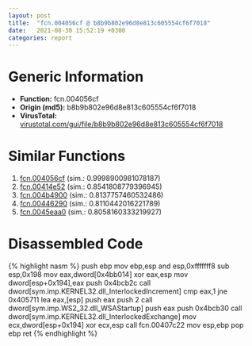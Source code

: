 ```yaml
---
layout: post
title:  "fcn.004056cf @ b8b9b802e96d8e813c605554cf6f7018"
date:   2021-08-30 15:52:19 +0300
categories: report
---
```


# Generic Information
- **Function:** fcn.004056cf
- **Origin (md5):** b8b9b802e96d8e813c605554cf6f7018
- **VirusTotal:** [virustotal.com/gui/file/b8b9b802e96d8e813c605554cf6f7018][virustotal_ref]



# Similar Functions

1. [fcn.004056cf][similar_1_ref] (sim.: 0.9998900981078187)
2. [fcn.00414e52][similar_2_ref] (sim.: 0.8541808779396945)
3. [fcn.004b4900][similar_3_ref] (sim.: 0.8137757460532486)
4. [fcn.00446290][similar_4_ref] (sim.: 0.8110442016221789)
5. [fcn.0045eaa0][similar_5_ref] (sim.: 0.8058160333219927)


# Disassembled Code

{% highlight nasm %}
push ebp
mov ebp,esp
and esp,0xfffffff8
sub esp,0x198
mov eax,dword[0x4bb014]
xor eax,esp
mov dword[esp+0x194],eax
push 0x4bcb2c
call dword[sym.imp.KERNEL32.dll_InterlockedIncrement]
cmp eax,1
jne 0x405711
lea eax,[esp]
push eax
push 2
call dword[sym.imp.WS2_32.dll_WSAStartup]
push eax
push 0x4bcb30
call dword[sym.imp.KERNEL32.dll_InterlockedExchange]
mov ecx,dword[esp+0x194]
xor ecx,esp
call fcn.00407c22
mov esp,ebp
pop ebp
ret 
{% endhighlight %}


[similar_1_ref]: /report/fcn.004056cf@617bd594ba13d0dcc08a315774c342d4
[similar_2_ref]: /report/fcn.00414e52@418e0921f3a9bd4f5bc0dcc59623b5a1
[similar_3_ref]: /report/fcn.004b4900@279a61b1e76da49531f1f16fd1102a2d
[similar_4_ref]: /report/fcn.00446290@289859175c221b107317af7727d26c17
[similar_5_ref]: /report/fcn.0045eaa0@289859175c221b107317af7727d26c17
[virustotal_ref]: https://www.virustotal.com/gui/file/b8b9b802e96d8e813c605554cf6f7018